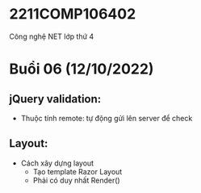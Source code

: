 # 2211COMP106402
Công nghệ NET lớp thứ 4

# Buổi 06 (12/10/2022)
## jQuery validation:
* Thuộc tính remote: tự động gửi lên server để check

## Layout:
* Cách xây dựng layout
	* Tạo template Razor Layout
	* Phải có duy nhất Render()
